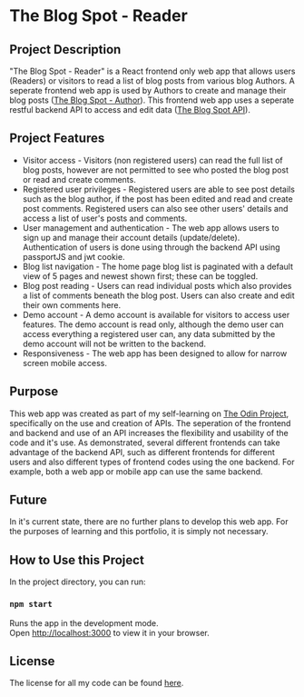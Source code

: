 # The Blog Spot - Reader

## Project Description
"The Blog Spot - Reader" is a React frontend only web app that allows users (Readers) or visitors to read a list of blog posts from various blog Authors. A seperate frontend web app is used by Authors to create and manage their blog posts ([The Blog Spot - Author](https://github.com/ty0088/ty0088.github.io/tree/main/blog_author)). This frontend web app uses a seperate restful backend API to access and edit data ([The Blog Spot API](https://github.com/ty0088/ty0088.github.io/tree/main/blog_author)).

## Project Features
* Visitor access - Visitors (non registered users) can read the full list of blog posts, however are not permitted to see who posted the blog post or read and create comments.
* Registered user privileges - Registered users are able to see post details such as the blog author, if the post has been edited and read and create post comments. Registered users can also see other users' details and access a list of user's posts and comments.
* User management and authentication - The web app allows users to sign up and manage their account details (update/delete). Authentication of users is done using through the backend API using passportJS and jwt cookie.
* Blog list navigation - The home page blog list is paginated with a default view of 5 pages and newest shown first; these can be toggled.
* Blog post reading - Users can read individual posts which also provides a list of comments beneath the blog post. Users can also create and edit their own comments here. 
* Demo account - A demo account is available for visitors to access user features. The demo account is read only, although the demo user can access everything a registered user can, any data submitted by the demo account will not be written to the backend.
* Responsiveness - The web app has been designed to allow for narrow screen mobile access.

## Purpose
This web app was created as part of my self-learning on [The Odin Project](https://www.theodinproject.com/), specifically on the use and creation of APIs. The seperation of the frontend and backend and use of an API increases the flexibility and usability of the code and it's use. As demonstrated, several different frontends can take advantage of the backend API, such as different frontends for different users and also different types of frontend codes using the one backend. For example, both a web app or mobile app can use the same backend.

## Future
In it's current state, there are no further plans to develop this web app. For the purposes of learning and this portfolio, it is simply not necessary.

## How to Use this Project
In the project directory, you can run:

### `npm start`

Runs the app in the development mode.\
Open [http://localhost:3000](http://localhost:3000) to view it in your browser.

## License
The license for all my code can be found [here](https://github.com/ty0088/ty0088.github.io/blob/main/license.md).

